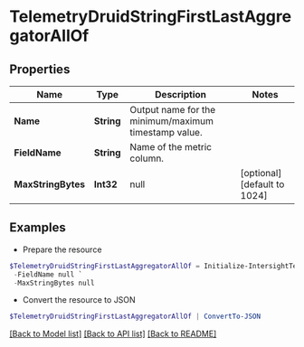 # TelemetryDruidStringFirstLastAggregatorAllOf
## Properties

Name | Type | Description | Notes
------------ | ------------- | ------------- | -------------
**Name** | **String** | Output name for the minimum/maximum timestamp value. | 
**FieldName** | **String** | Name of the metric column. | 
**MaxStringBytes** | **Int32** | null | [optional] [default to 1024]

## Examples

- Prepare the resource
```powershell
$TelemetryDruidStringFirstLastAggregatorAllOf = Initialize-IntersightTelemetryDruidStringFirstLastAggregatorAllOf  -Name null `
 -FieldName null `
 -MaxStringBytes null
```

- Convert the resource to JSON
```powershell
$TelemetryDruidStringFirstLastAggregatorAllOf | ConvertTo-JSON
```

[[Back to Model list]](../README.md#documentation-for-models) [[Back to API list]](../README.md#documentation-for-api-endpoints) [[Back to README]](../README.md)

